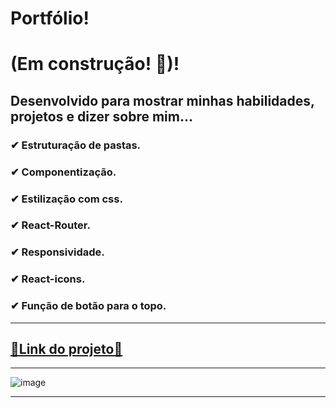 # Portfólio!

# (Em construção! 🚧)!

## Desenvolvido para mostrar minhas habilidades, projetos e dizer sobre mim...

### ✔ Estruturação de pastas. <br>
### ✔ Componentização. <br> 
### ✔ Estilização com css. <br>
### ✔ React-Router. <br>
### ✔ Responsividade. <br>
### ✔ React-icons. <br>
### ✔ Função de botão para o topo. <br>

<hr>

## <a href="">🔗Link do projeto🔗</a>

<hr>

![image](https://user-images.githubusercontent.com/96630079/192069526-48731cee-109a-41f8-ac3d-ebebe6e0d3b0.png)


<hr>

